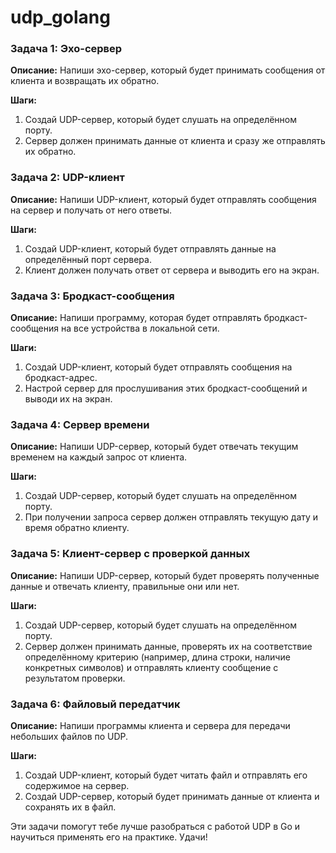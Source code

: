 # udp_golang

### Задача 1: Эхо-сервер

**Описание:**
Напиши эхо-сервер, который будет принимать сообщения от клиента и возвращать их обратно.

**Шаги:**
1. Создай UDP-сервер, который будет слушать на определённом порту.
2. Сервер должен принимать данные от клиента и сразу же отправлять их обратно.

### Задача 2: UDP-клиент

**Описание:**
Напиши UDP-клиент, который будет отправлять сообщения на сервер и получать от него ответы.

**Шаги:**
1. Создай UDP-клиент, который будет отправлять данные на определённый порт сервера.
2. Клиент должен получать ответ от сервера и выводить его на экран.

### Задача 3: Бродкаст-сообщения

**Описание:**
Напиши программу, которая будет отправлять бродкаст-сообщения на все устройства в локальной сети.

**Шаги:**
1. Создай UDP-клиент, который будет отправлять сообщения на бродкаст-адрес.
2. Настрой сервер для прослушивания этих бродкаст-сообщений и выводи их на экран.

### Задача 4: Сервер времени

**Описание:**
Напиши UDP-сервер, который будет отвечать текущим временем на каждый запрос от клиента.

**Шаги:**
1. Создай UDP-сервер, который будет слушать на определённом порту.
2. При получении запроса сервер должен отправлять текущую дату и время обратно клиенту.

### Задача 5: Клиент-сервер с проверкой данных

**Описание:**
Напиши UDP-сервер, который будет проверять полученные данные и отвечать клиенту, правильные они или нет.

**Шаги:**
1. Создай UDP-сервер, который будет слушать на определённом порту.
2. Сервер должен принимать данные, проверять их на соответствие определённому критерию (например, длина строки, наличие конкретных символов) и отправлять клиенту сообщение с результатом проверки.

### Задача 6: Файловый передатчик

**Описание:**
Напиши программы клиента и сервера для передачи небольших файлов по UDP.

**Шаги:**
1. Создай UDP-клиент, который будет читать файл и отправлять его содержимое на сервер.
2. Создай UDP-сервер, который будет принимать данные от клиента и сохранять их в файл.

Эти задачи помогут тебе лучше разобраться с работой UDP в Go и научиться применять его на практике. Удачи!
